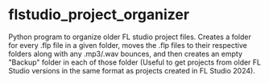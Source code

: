 # flstudio_project_organizer
Python program to organize older FL studio project files.
Creates a folder for every .flp file in a given folder, moves the .flp files to their respective folders along with any .mp3/.wav bounces, and then creates an empty "Backup"  folder in each of those folder (Useful to get projects from older FL Studio versions in the same format as projects created in FL Studio 2024).
